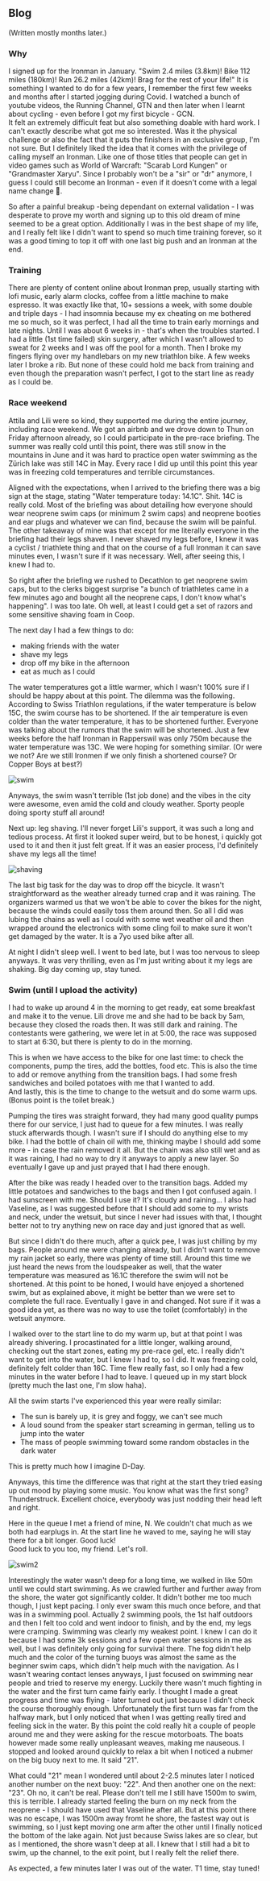 ## Blog

(Written mostly months later.)
### Why
I signed up for the Ironman in January. "Swim 2.4 miles (3.8km)! Bike 112 miles (180km)! Run 26.2 miles (42km)! Brag for the rest of your life!" It is something I wanted to do for a few years, I remember the first few weeks and months after I started jogging during Covid. 
I watched a bunch of youtube videos, the Running Channel, GTN and then later when I learnt about cycling - even before I got my first bicycle - GCN.  
It felt an extremely difficult feat but also something doable with hard work. I can't exactly describe what got me so interested. 
Was it the physical challenge or also the fact that it puts the finishers in an exclusive group, I'm not sure. But I definitely liked the idea that it comes with the privilege of calling myself an Ironman. 
Like one of those titles that people can get in video games such as World of Warcraft: "Scarab Lord Kungen" or "Grandmaster Xaryu". Since I probably won't be a "sir" or "dr" anymore, I guess I could still become an Ironman - even if it doesn't come with a legal name change :shrug:.

So after a painful breakup -being dependant on external validation - I was desperate to prove my worth and signing up to this old dream of mine seemed to be a great option. Additionally I was in the best shape of my life, and I really felt like I didn't want to spend so much time training forever, so it was a good timing to top it off with one last big push and an Ironman at the end.

### Training
There are plenty of content online about Ironman prep, usually starting with lofi music, early alarm clocks, coffee from a little machine to make espresso. 
It was exactly like that, 10+ sessions a week, with some double and triple days - I had insomnia because my ex cheating on me bothered me so much, so it was perfect, I had all the time to train early mornings and late nights. 
Until I was about 6 weeks in - that's when the troubles started. I had a little (1st time failed) skin surgery, after which I wasn't allowed to sweat for 2 weeks and I was off the pool for a month.
Then I broke my fingers flying over my handlebars on my new triathlon bike. A few weeks later I broke a rib. But none of these could hold me back from training and even though the preparation wasn't perfect, I got to the start line as ready as I could be.

### Race weekend
Attila and Lili were so kind, they supported me during the entire journey, including race weekend. We got an airbnb and we drove down to Thun on Friday afternoon already, so I could participate in the pre-race briefing.
The summer was really cold until this point, there was still snow in the mountains in June and it was hard to practice open water swimming as the Zürich lake was still 14C in May. Every race I did up until this point this year was in freezing cold temperatures and terrible circumstances.

Aligned with the expectations, when I arrived to the briefing there was a big sign at the stage, stating "Water temperature today: 14.1C". Shit. 14C is really cold. 
Most of the briefing was about detailing how everyone should wear neoprene swim caps (or minimum 2 swim caps) and neoprene booties and ear plugs and whatever we can find, because the swim will be painful.
The other takeaway of mine was that except for me literally everyone in the briefing had their legs shaven. I never shaved my legs before, I knew it was a cyclist / triathlete thing and that on the course of a full Ironman it can save minutes even, I wasn't sure if it was necessary.
Well, after seeing this, I knew I had to. 

So right after the briefing we rushed to Decathlon to get neoprene swim caps, but to the clerks biggest surprise "a bunch of triathletes came in a few minutes ago and bought all the neoprene caps, I don't know what's happening". I was too late.
Oh well, at least I could get a set of razors and some sensitive shaving foam in Coop.

The next day I had a few things to do: 
- making friends with the water
- shave my legs
- drop off my bike in the afternoon
- eat as much as I could

The water temperatures got a little warmer, which I wasn't 100% sure if I should be happy about at this point. The dilemma was the following. According to Swiss Triathlon regulations, if the water temperature is below 15C, the swim course has to be shortened. If the air temperature is even colder than the water temperature, it has to be shortened further.
Everyone was talking about the rumors that the swim will be shortened. Just a few weeks before the half Ironman in Rapperswil was only 750m because the water temperature was 13C. We were hoping for something similar. (Or were we not? Are we still Ironmen if we only finish a shortened course? Or Copper Boys at best?) 

![swim](maps/trips/ironman_thun_2024/img/IMG_2770.jpg)

Anyways, the swim wasn't terrible (1st job done) and the vibes in the city were awesome, even amid the cold and cloudy weather. Sporty people doing sporty stuff all around!

Next up: leg shaving.
I'll never forget Lili's support, it was such a long and tedious process. At first it looked super weird, but to be honest, i quickly got used to it and then it just felt great. If it was an easier process, I'd definitely shave my legs all the time!

![shaving](maps/trips/ironman_thun_2024/img/IMG_2782.jpg)

The last big task for the day was to drop off the bicycle. It wasn't straightforward as the weather already turned crap and it was raining. The organizers warmed us that we won't be able to cover the bikes for the night, because the winds could easily toss them around then.
So all I did was lubing the chains as well as I could with some wet weather oil and then wrapped around the electronics with some cling foil to make sure it won't get damaged by the water. It is a 7yo used bike after all.

At night I didn't sleep well. I went to bed late, but I was too nervous to sleep anyways. It was very thrilling, even as I'm just writing about it my legs are shaking. Big day coming up, stay tuned.


### Swim (until I upload the activity)
I had to wake up around 4 in the morning to get ready, eat some breakfast and make it to the venue. Lili drove me and she had to be back by 5am, because they closed the roads then.
It was still dark and raining. The contestants were gathering, we were let in at 5:00, the race was supposed to start at 6:30, but there is plenty to do in the morning.  

This is when we have access to the bike for one last time: to check the components, pump the tires, add the bottles, food etc.
This is also the time to add or remove anything from the transition bags. I had some fresh sandwiches and boiled potatoes with me that I wanted to add.  
And lastly, this is the time to change to the wetsuit and do some warm ups. (Bonus point is the toilet break.)

Pumping the tires was straight forward, they had many good quality pumps there for our service, I just had to queue for a few minutes. I was really stuck afterwards though. I wasn't sure if I should do anything else to my bike. I had the bottle of chain oil with me, thinking maybe I should add some more - in case the rain removed it all. But the chain was also still wet and as it was raining, I had no way to dry it anyways to apply a new layer. So eventually I gave up and just prayed that I had there enough. 

After the bike was ready I headed over to the transition bags. Added my little potatoes and sandwiches to the bags and then I got confused again. I had sunscreen with me. Should I use it? It's cloudy and raining... I also had Vaseline, as I was suggested before that I should add some to my wrists and neck, under the wetsuit, but since I never had issues with that, I thought better not to try anything new on race day and just ignored that as well.

But since I didn't do there much, after a quick pee, I was just chilling by my bags. People around me were changing already, but I didn't want to remove my rain jacket so early, there was plenty of time still.
Around this time we just heard the news from the loudspeaker as well, that the water temperature was measured as 16.1C therefore the swim will not be shortened. At this point to be honed, I would have enjoyed a shortened swim, but as explained above, it might be better than we were set to complete the full race.
Eventually I gave in and changed. Not sure if it was a good idea yet, as there was no way to use the toilet (comfortably) in the wetsuit anymore.

I walked over to the start line to do my warm up, but at that point I was already shivering. I procastinated for a little longer, walking around, checking out the start zones, eating my pre-race gel, etc. I really didn't want to get into the water, but I knew I had to, so I did. It was freezing cold, definitely felt colder than 16C. Time flew really fast, so I only had a few minutes in the water before I had to leave.
I queued up in my start block (pretty much the last one, I'm slow haha).

All the swim starts I've experienced this year were really similar:
- The sun is barely up, it is grey and foggy, we can't see much
- A loud sound from the speaker start screaming in german, telling us to jump into the water
- The mass of people swimming toward some random obstacles in the dark water

This is pretty much how I imagine D-Day.

Anyways, this time the difference was that right at the start they tried easing up out mood by playing some music. You know what was the first song? Thunderstruck. Excellent choice, everybody was just nodding their head left and right.

Here in the queue I met a friend of mine, N. We couldn't chat much as we both had earplugs in. At the start line he waved to me, saying he will stay there for a bit longer. Good luck!  
Good luck to you too, my friend. Let's roll.

![swim2](maps/trips/ironman_thun_2024/img/img_swim.jpg)

Interestingly the water wasn't deep for a long time, we walked in like 50m until we could start swimming. As we crawled further and further away from the shore, the water got significantly colder. It didn't bother me too much though, I just kept pacing. I only ever swam this much once before, and that was in a swimming pool. Actually 2 swimming pools, the 1st half outdoors and then I felt too cold and went indoor to finish, and by the end, my legs were cramping.
Swimming was clearly my weakest point. I knew I can do it because I had some 3k sessions and a few open water sessions in me as well, but I was definitely only going for survival there.
The fog didn't help much and the color of the turning buoys was almost the same as the beginner swim caps, which didn't help much with the navigation. As I wasn't wearing contact lenses anyways, I just focused on swimming near people and tried to reserve my energy.
Luckily there wasn't much fighting in the water and the first turn came fairly early. I thought I made a great progress and time was flying - later turned out just because I didn't check the course thoroughly enough. Unfortunately the first turn was far from the halfway mark, but I only noticed that when I was getting really tired and feeling sick in the water.
By this point the cold really hit a couple of people around me and they were asking for the rescue motorboats. The boats however made some really unpleasant weaves, making me nauseous. I stopped and looked around quickly to relax a bit when I noticed a nubmer on the big buoy next to me. It said "21".

What could "21" mean I wondered until about 2-2.5 minutes later I noticed another number on the next buoy: "22". And then another one on the next: "23". Oh no, it can't be real. Please don't tell me I still have 1500m to swim, this is terrible. I already started feeling the burn on my neck from the neoprene - I should have used that Vaseline after all.
But at this point there was no escape, I was 1500m away fromt he shore, the fastest way out is swimming, so I just kept moving one arm after the other until I finally noticed the bottom of the lake again. Not just because Swiss lakes are so clear, but as I mentioned, the shore wasn't deep at all. 
I knew that I still had a bit to swim, up the channel, to the exit point, but I really felt the relief there.

As expected, a few minutes later I was out of the water. T1 time, stay tuned!